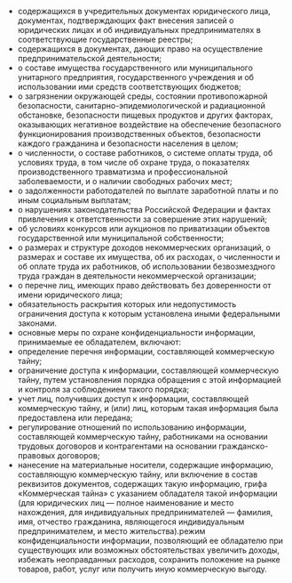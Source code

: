 - содержащихся в учредительных документах юридического лица, документах, подтверждающих факт внесения записей о юридических лицах и об индивидуальных предпринимателях в соответствующие государственные реестры;
- содержащихся в документах, дающих право на осуществление предпринимательской деятельности;
- о составе имущества государственного или муниципального унитарного предприятия, государственного учреждения и об использовании ими средств соответствующих бюджетов;
- о загрязнении окружающей среды, состоянии противопожарной безопасности, санитарно-эпидемиологической и радиационной обстановке, безопасности пищевых продуктов и других факторах, оказывающих негативное воздействие на обеспечение безопасного функционирования производственных объектов, безопасности каждого гражданина и безопасности населения в целом;
- о численности, о составе работников, о системе оплаты труда, об условиях труда, в том числе об охране труда, о показателях производственного травматизма и профессиональной заболеваемости, и о наличии свободных рабочих мест;
- о задолженности работодателей по выплате заработной платы и по иным социальным выплатам;
- о нарушениях законодательства Российской Федерации и фактах привлечения к ответственности за совершение этих нарушений;
- об условиях конкурсов или аукционов по приватизации объектов государственной или муниципальной собственности;
- о размерах и структуре доходов некоммерческих организаций, о размерах и составе их имущества, об их расходах, о численности и об оплате труда их работников, об использовании безвозмездного труда граждан в деятельности некоммерческой организации;
- о перечне лиц, имеющих право действовать без доверенности от имени юридического лица;
- обязательность раскрытия которых или недопустимость ограничения доступа к которым установлена иными федеральными законами.
- основные меры по охране конфиденциальности информации, принимаемые ее обладателем, включают:
- определение перечня информации, составляющей коммерческую тайну;
- ограничение доступа к информации, составляющей коммерческую тайну, путем установления порядка обращения с этой информацией и контроля за соблюдением такого порядка;
- учет лиц, получивших доступ к информации, составляющей коммерческую тайну, и (или) лиц, которым такая информация была предоставлена или передана;
- регулирование отношений по использованию информации, составляющей коммерческую тайну, работниками на основании трудовых договоров и контрагентами на основании гражданско-правовых договоров;
- нанесение на материальные носители, содержащие информацию, составляющую коммерческую тайну, или включение в состав реквизитов документов, содержащих такую информацию, грифа «Коммерческая тайна» с указанием обладателя такой информации (для юридических лиц — полное наименование и место нахождения, для индивидуальных предпринимателей — фамилия, имя, отчество гражданина, являющегося индивидуальным предпринимателем, и место жительства).режим конфиденциальности информации, позволяющий ее обладателю при существующих или возможных обстоятельствах увеличить доходы, избежать неоправданных расходов, сохранить положение на рынке товаров, работ, услуг или получить иную коммерческую выгоду.